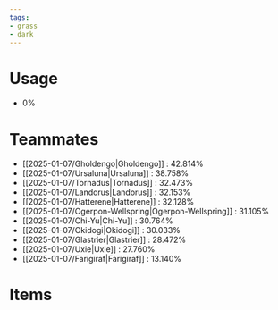 ```yaml
---
tags:
- grass
- dark
---
```

# Usage
- 0%
# Teammates
- [[2025-01-07/Gholdengo|Gholdengo]] : 42.814%
- [[2025-01-07/Ursaluna|Ursaluna]] : 38.758%
- [[2025-01-07/Tornadus|Tornadus]] : 32.473%
- [[2025-01-07/Landorus|Landorus]] : 32.153%
- [[2025-01-07/Hatterene|Hatterene]] : 32.128%
- [[2025-01-07/Ogerpon-Wellspring|Ogerpon-Wellspring]] : 31.105%
- [[2025-01-07/Chi-Yu|Chi-Yu]] : 30.764%
- [[2025-01-07/Okidogi|Okidogi]] : 30.033%
- [[2025-01-07/Glastrier|Glastrier]] : 28.472%
- [[2025-01-07/Uxie|Uxie]] : 27.760%
- [[2025-01-07/Farigiraf|Farigiraf]] : 13.140%
# Items